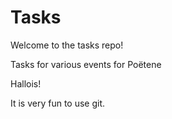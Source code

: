 Tasks
=====

Welcome to the tasks repo!

Tasks for various events for Poëtene

Hallois!


It is very fun to use git.
